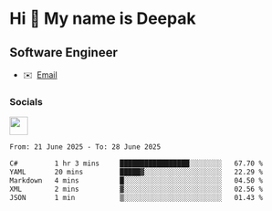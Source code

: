 Hi 👋 My name is Deepak
=======================

Software Engineer
-----------------
* ✉️  [Email](mailto:kumar.neu19@gmail.com)


### Socials

<p align="left"><a href="https://www.linkedin.com/in/deepak94kumar" target="_blank" rel="noreferrer"><img src="https://raw.githubusercontent.com/danielcranney/readme-generator/main/public/icons/socials/linkedin.svg" width="32" height="32" /></a></p>

<!--START_SECTION:waka-->

```txt
From: 21 June 2025 - To: 28 June 2025

C#         1 hr 3 mins     █████████████████░░░░░░░░   67.70 %
YAML       20 mins         █████▓░░░░░░░░░░░░░░░░░░░   22.29 %
Markdown   4 mins          █░░░░░░░░░░░░░░░░░░░░░░░░   04.50 %
XML        2 mins          ▓░░░░░░░░░░░░░░░░░░░░░░░░   02.56 %
JSON       1 min           ▒░░░░░░░░░░░░░░░░░░░░░░░░   01.43 %
```

<!--END_SECTION:waka-->

